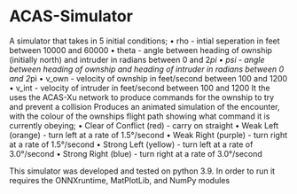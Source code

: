 # ACAS-Simulator

A simulator that takes in 5 initial conditions;
  • rho - intial seperation in feet between 10000 and 60000
  • theta - angle between heading of ownship (initially north) and intruder in radians between 0 and 2*pi
  • psi - angle between heading of ownship and heading of intruder in radians between 0 and 2*pi
  • v_own - velocity of ownship in feet/second between 100 and 1200
  • v_int - velocity of intruder in feet/second between 100 and 1200
It the uses the ACAS-Xu network to produce commands for the ownship to try and prevent a collision
Produces an animated simulation of the encounter, with the colour of the ownships flight path showing what command it is currently obeying;
  • Clear of Conflict (red) - carry on straight
  • Weak Left (orange) - turn left at a rate of 1.5°/second
  • Weak Right (purple) - turn right at a rate of 1.5°/second
  • Strong Left (yellow) - turn left at a rate of 3.0°/second
  • Strong Right (blue) - turn right at a rate of 3.0°/second

This simulator was developed and tested on python 3.9.
In order to run it requires the ONNXruntime, MatPlotLib, and NumPy modules
